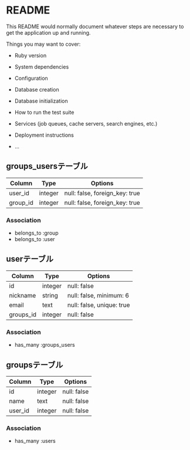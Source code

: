 # README

This README would normally document whatever steps are necessary to get the
application up and running.

Things you may want to cover:

* Ruby version

* System dependencies

* Configuration

* Database creation

* Database initialization

* How to run the test suite

* Services (job queues, cache servers, search engines, etc.)

* Deployment instructions

* ...

## groups_usersテーブル

|Column|Type|Options|
|------|----|-------|
|user_id|integer|null: false, foreign_key: true|
|group_id|integer|null: false, foreign_key: true|

### Association
- belongs_to :group
- belongs_to :user

## userテーブル

|Column|Type|Options|
|------|----|-------|
|id|integer|null: false|
|nickname|string|null: false, minimum: 6|
|email|text|null: false, unique: true|
|groups_id|integer|null: false|

### Association
- has_many :groups_users

## groupsテーブル

|Column|Type|Options|
|------|----|-------|
|id|integer|null: false|
|name|text|null: false|
|user_id|integer|null: false|

### Association
- has_many :users